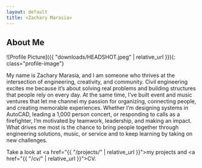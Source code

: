 ```yaml
---
layout: default
title: <Zachary Marasia>
---
```


## About Me


![Profile Picture]({{ "downloads/HEADSHOT.jpeg" | relative_url }}){: class="profile-image"}

 
My name is Zachary Marasia, and I am someone who thrives at the intersection of engineering, creativity, and community. Civil engineering excites me because it’s about solving real problems and building structures that people rely on every day. At the same time, I’ve built event and music ventures that let me channel my passion for organizing, connecting people, and creating memorable experiences. Whether I’m designing systems in AutoCAD, leading a 1,000 person concert, or responding to calls as a firefighter, I’m motivated by teamwork, leadership, and making an impact. What drives me most is the chance to bring people together through engineering solutions, music, or service and to keep learning by taking on new challenges.

Take a look at <a href="{{ "/projects/" | relative_url }}">my projects</a> and <a href="{{ "/cv/" | relative_url }}">CV</a>.
